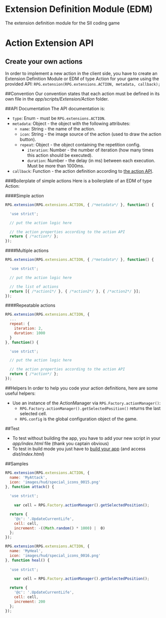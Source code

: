 # Extension Definition Module (EDM)
The extension definition module for the SII coding game

# Action Extension API

## Create your own actions
In order to implement a new action in the client side, you have to create an Extension Definition Module or EDM of type Action for your game using the provided API: `RPG.extension(RPG.extensions.ACTION, metadata, callback);`

##Convention
Our convention states that each action must be defined in its own file in the *app/scripts/Extension/Action* folder.

##API Documentation
The API documentation is:
- `type`: Enum - must be `RPG.extensions.ACTION`.
- `metadata`: Object - the object with the following attributes:
  - `name`: String - the name of the action.
  - `icon`: String - the image source of the action (used to draw the action button).
  - `repeat`: Object - the object containing the repetition config.
    - `iteration`: Number - the number of iteration (how many times this action should be executed).
    - `duration`: Number - the delay (in ms) between each execution. Must be more than 1000ms.
- `callback`: Function - the action definition according to [the action API](http://game.api.devoxx.sii.fr/#!/public/topic_game_action_post).

###Boilerplate of simple actions
Here is a boilerplate of an EDM of type Action:

####Simple action

```javascript
RPG.extension(RPG.extensions.ACTION, { /*metadata*/ }, function() {

  'use strict';

  // put the action logic here

  // the action properties according to the action API
  return { /*action*/ };
});
```
####Multiple actions
```javascript
RPG.extension(RPG.extensions.ACTION, { /*metadata*/ }, function() {

  'use strict';

  // put the action logic here

  // the list of actions
  return [{ /*action1*/ }, { /*action2*/ }, { /*action2*/ }];
});
```

####Repeatable actions
```javascript
RPG.extension(RPG.extensions.ACTION, {
  ...
  repeat: {
    iteration: 2, 
    duration: 1000
  }
}, function() {

  'use strict';

  // put the action logic here

  // the action properties according to the action API
  return { /*action*/ };
});
```

##Helpers
In order to help you code your action definitions, here are some useful helpers: 
- Use an instance of the ActionManager via `RPG.Factory.actionManager()`: 
  - `RPG.Factory.actionManager().getSelectedPosition()` returns the last selected cell.
  - `RPG.config` is the global configuration object of the game.

##Test
- To test without building the app, you have to add your new script in your *app/index.html* file (thank you captain obvious)
- To test in build mode you just have to [build your app](https://github.com/groupe-sii/devoxx-2015-game-front#build-your-code-locally) (and access *dist/index.html*)

##Samples
```javascript
RPG.extension(RPG.extensions.ACTION, {
  name: 'MyAttack',
  icon: 'images/hud/special_icons_0015.png'
}, function attack() {
  
  'use strict';
  
	var cell = RPG.Factory.actionManager().getSelectedPosition();

  return {
    '@c': '.UpdateCurrentLife',
    cell: cell,
    increment: -((Math.random() * 1000) |  0)
  };
});

RPG.extension(RPG.extensions.ACTION, {
  name: 'MyHeal',
  icon: 'images/hud/special_icons_0016.png'
}, function heal() {
  
  'use strict';
  
	var cell = RPG.Factory.actionManager().getSelectedPosition();

  return {
    '@c': '.UpdateCurrentLife',
    cell: cell,
    increment: 200
  };
});
```
